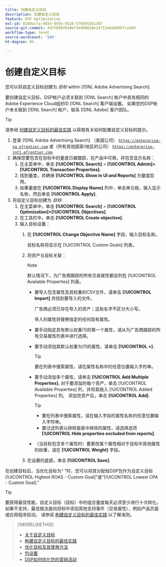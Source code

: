 ```yaml
---
title: 创建自定义目标
description: 创建自定义目标
feature: DSP Optimization
exl-id: 81b0acfa-085d-495b-9516-576b952b1307
source-git-commit: 443f8907644bf3e480626e14713e8abb9bfca284
workflow-type: tm+mt
source-wordcount: '504'
ht-degree: 0%

---
```


# 创建自定义目标

您可以将自定义目标创建为 *目标* within [!DNL Adobe Advertising Search].

要创建自定义目标，DSP帐户必须关联到 [!DNL Search] 帐户中具有相同的Adobe Experience Cloud组织ID [!DNL Search] 客户端设置。 如果您的DSP帐户未关联到 [!DNL Search] 帐户，联系 [!DNL Adobe] 客户团队。

>[!TIP]
>
>请参阅 [创建自定义目标的最佳实践](custom-goal-best-practices.md) 以获取有关如何配置自定义目标的提示。

1. 登录 [!DNL Adobe Advertising Search] （美国公司） [`https://enterprise-na.efrontier.com`](https://enterprise-na.efrontier.com) 或（所有其他国家/地区的公司） [`https://enterprise-intl.efrontier.com`](https://enterprise-intl.efrontier.com).
1. 确保您要包含在目标中的量度已被跟踪，在产品中可用，并包含显示名称：
   1. 在主菜单中，单击 **[!UICONTROL Search]** > **[!UICONTROL Admin]>[!UICONTROL Transaction Properties]**.
   1. 找到量度，并确保 **[!UICONTROL Show in UI and Reports]** 为量度启用。
   1. 如果量度在 **[!UICONTROL Display Name]** 列中，单击单元格，输入显示名称，然后单击 **[!UICONTROL Apply].**
1. 将自定义目标创建为 *目标*:
   1. 在主菜单中，单击 **[!UICONTROL Search]** > **[!UICONTROL Optimization]>[!UICONTROL Objectives]**.
   1. 在工具栏中，单击 **[!UICONTROL Create objective].**
   1. 输入目标设置：
      1. 在 **[!UICONTROL Change Objective Name]** 字段，输入目标名称。

         目标名称将显示在 [!UICONTROL Custom Goals] 列表。

      1. 将资产与目标关联：

         >[!NOTE]
         >
         > 默认情况下，为广告商跟踪的所有交易属性都会列在 [!UICONTROL Available Properties] 列表。

         * 要导入包含属性及其权重的CSV文件，请单击 **[!UICONTROL Import]** 并找到要导入的文件。

            广告商必须已存在导入的资产；这些名字不区分大小写。

            导入的属性将替换指定的任何现有属性。

         * 要手动指定具有默认权重(1)的第一个属性，请从为广告商跟踪的所有交易属性列表中进行选择。

         * 要手动添加其默认权重为(1)的属性，请单击 **[!UICONTROL +]** .

            >[!TIP]
            >
            > 要在列表中搜索属性，请在属性名称中的任意位置输入字符串。

         * 要手动添加多个属性，请单击 **[!UICONTROL Add Multiple Properties].** 对于要添加的每个资产，单击 [!UICONTROL Available Properties] 列，并将其拖入 [!UICONTROL Added Properties] 列。 添加完资产后，单击 **[!UICONTROL Add]**.

            >[!TIP]
            >
            >* 要在列表中搜索属性，请在输入字段的属性名称的任意位置输入字符串。
            >* 要过滤列表以排除报表中排除的属性，请选择选项 **[!UICONTROL Hide properties excluded from reports].**


         * （当目标包含多个属性时）要更改某个属性相对于目标中其他属性的权重，请在 **[!UICONTROL Weight]** 字段。
      1. 在设置的底部，单击 **[!UICONTROL Save]**.


在创建目标后，当优化目标为“ ”时，您可以将其分配给DSP包作为自定义目标[!UICONTROL Highest ROAS - Custom Goal]&quot;或&quot;[!UICONTROL Lowest CPA - Custom Goal].&quot;

>[!TIP]
>
>要获得最佳性能，自定义目标（目标）中的组合量度每天必须至少进行十次转化。 如果不支持，最佳做法是向目标中添加其他支持事件（交易属性），例如产品页面或应用程序启动。 请参阅 [构建自定义目标的最佳实践](custom-goal-best-practices.md) 以了解准则。

>[!MORELIKETHIS]
>
>* [关于自定义目标](custom-goal-about.md)
>* [构建自定义目标的最佳实践](custom-goal-best-practices.md)
>* [优化目标及其使用方法](optimization-goals.md)
>* [包设置](/help/dsp/campaign-management/packages/package-settings.md)
> * [DSP如何优化您的营销活动](optimization-how-dsp-optimizes-campaigns.md)


